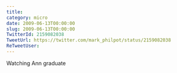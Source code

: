 ```yaml
---
title: 
category: micro
date: 2009-06-13T00:00:00
slug: 2009-06-13T00:00:00
TwitterId: 2159082038
TweetUrl: https://twitter.com/mark_philpot/status/2159082038
ReTweetUser: 
---
```


Watching Ann graduate